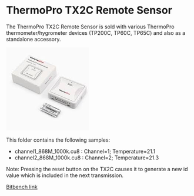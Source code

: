 # ThermoPro TX2C Remote Sensor

The ThermoPro TX2C Remote Sensor is sold with various ThermoPro thermometer/hygrometer devices (TP200C, TP60C, TP65C) and also as a standalone accessory.

![ThermoPro-TX2C](thermopro-tx2c.jpeg)

This folder contains the following samples:

- channel1_868M_1000k.cu8 : Channel=1; Temperature=21.1
- channel2_868M_1000k.cu8 : Channel=2; Temperature=21.3


Note: Pressing the reset button on the TX2C causes it to generate a new id value which is included in the next transmission.

[Bitbench link](https://triq.net/bitbench#c=%5Bpre-existing%20example%5D%2095%2000%20ff%20e0%20a0%2000&c=%5Bwith-button%5D%2093440db38000&c=&c=%5Bchan1%5D%2093400df37000&c=%5Bchan1%2Bbutton%5D%2092640D041000&c=%5Bchan2%5D%2093F10E43D000&c=%5Bhigh%20humidity%5D%2093F00E852000&c=%5Bnormal%20humidity%5D%2093F00D246000&f=FIXED%3Dh%20ID%3Dd%20LOW_BAT%3Db%20BUTTON%3Db%20CHANNEL%3Dbb%20TEMP_C%3Dbbbbd%20HUM%3Dd%25%20ZERO%3Dbbbbbbbbbbbb&cw=4)
